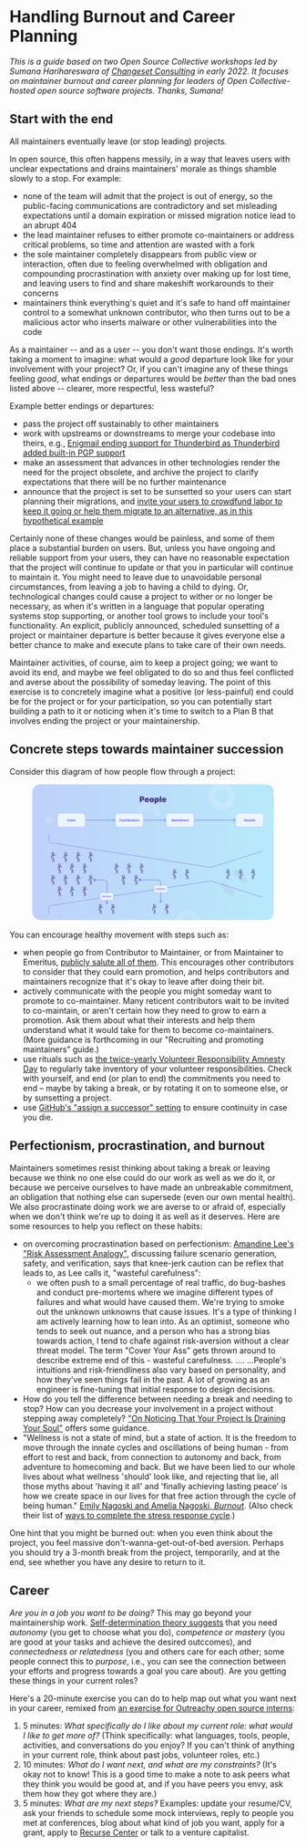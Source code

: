 # Handling Burnout and Career Planning

_This is a guide based on two Open Source Collective workshops led by Sumana Harihareswara of_ [_Changeset Consulting_](https://changeset.nyc) _in early 2022. It focuses on maintainer burnout and career planning for leaders of Open Collective-hosted open source software projects. Thanks, Sumana!_

## Start with the end

All maintainers eventually leave (or stop leading) projects.

In open source, this often happens messily, in a way that leaves users with unclear expectations and drains maintainers' morale as things shamble slowly to a stop. For example:

* none of the team will admit that the project is out of energy, so the public-facing communications are contradictory and set misleading expectations until a domain expiration or missed migration notice lead to an abrupt 404
* the lead maintainer refuses to either promote co-maintainers or address critical problems, so time and attention are wasted with a fork
* the sole maintainer completely disappears from public view or interaction, often due to feeling overwhelmed with obligation and compounding procrastination with anxiety over making up for lost time, and leaving users to find and share makeshift workarounds to their concerns
* maintainers think everything's quiet and it's safe to hand off maintainer control to a somewhat unknown contributor, who then turns out to be a malicious actor who inserts malware or other vulnerabilities into the code

As a maintainer -- and as a user -- you don't want those endings. It's worth taking a moment to imagine: what would a _good_ departure look like for your involvement with your project? Or, if you can't imagine any of these things feeling _good_, what endings or departures would be _better_ than the bad ones listed above -- clearer, more respectful, less wasteful?

Example better endings or departures:

* pass the project off sustainably to other maintainers
* work with upstreams or downstreams to merge your codebase into theirs, e.g., [Enigmail ending support for Thunderbird as Thunderbird added built-in PGP support](https://www.enigmail.net/index.php/en/home/news/71-2021-08-31-end-of-support-for-thunderbird)
* make an assessment that advances in other technologies render the need for the project obsolete, and archive the project to clarify expectations that there will be no further maintenance
* announce that the project is set to be sunsetted so your users can start planning their migrations, and [invite your users to crowdfund labor to keep it going or help them migrate to an alternative, as in this hypothetical example](https://harihareswara.net/posts/2021/what-would-open-source-look-like-if-it-were-healthy-video-transcript/#healthy-oss-legacy-ending)

Certainly none of these changes would be painless, and some of them place a substantial burden on users. But, unless you have ongoing and reliable support from your users, they can have no reasonable expectation that the project will continue to update or that you in particular will continue to maintain it. You might need to leave due to unavoidable personal circumstances, from leaving a job to having a child to dying. Or, technological changes could cause a project to wither or no longer be necessary, as when it's written in a language that popular operating systems stop supporting, or another tool grows to include your tool's functionality. An explicit, publicly announced, scheduled sunsetting of a project or maintainer departure is better because it gives everyone else a better chance to make and execute plans to take care of their own needs.

Maintainer activities, of course, aim to keep a project going; we want to avoid its end, and maybe we feel obligated to do so and thus feel conflicted and averse about the possibility of someday leaving. The point of this exercise is to concretely imagine what a positive (or less-painful) end could be for the project or for your participation, so you can potentially start building a path to it or noticing when it's time to switch to a Plan B that involves ending the project or your maintainership.

## Concrete steps towards maintainer succession

Consider this diagram of how people flow through a project:

<figure><img src="../.gitbook/assets/People Flow (1) (1) (1).png" alt="A figure showing the contributor funnel, with more users, fewer contributions, even fewer maintainers, and ultimately a large emerita base. Along the way, attrition lessens the pipeline, with the crux of the funnel being the maintainers."><figcaption></figcaption></figure>

You can encourage healthy movement with steps such as:

* when people go from Contributor to Maintainer, or from Maintainer to Emeritus, [publicly salute all of them](https://guix.gnu.org/en/blog/2022/gnu-guix-maintainer-rotation/). This encourages other contributors to consider that they could earn promotion, and helps contributors and maintainers recognize that it's okay to leave after doing their bit.
* actively communicate with the people you might someday want to promote to co-maintainer. Many reticent contributors wait to be invited to co-maintain, or aren't certain how they need to grow to earn a promotion. Ask them about what their interests and help them understand what it would take for them to become co-maintainers. (More guidance is forthcoming in our "Recruiting and promoting maintainers" guide.)
* use rituals such as [the twice-yearly Volunteer Responsibility Amnesty Day](https://www.volunteeramnestyday.net/) to regularly take inventory of your volunteer responsibilities. Check with yourself, and end (or plan to end) the commitments you need to end – maybe by taking a break, or by rotating it on to someone else, or by sunsetting a project.
* use [GitHub's "assign a successor" setting](https://docs.github.com/en/account-and-profile/setting-up-and-managing-your-personal-account-on-github/managing-access-to-your-personal-repositories/maintaining-ownership-continuity-of-your-personal-accounts-repositories) to ensure continuity in case you die.

## Perfectionism, procrastination, and burnout

Maintainers sometimes resist thinking about taking a break or leaving because we think no one else could do our work as well as we do it, or because we perceive ourselves to have made an unbreakable commitment, an obligation that nothing else can supersede (even our own mental health). We also procrastinate doing work we are averse to or afraid of, especially when we don't think we're up to doing it as well as it deserves. Here are some resources to help you reflect on these habits:

* on overcoming procrastination based on perfectionism: [Amandine Lee's "Risk Assessment Analogy"](http://amandinemlee.com/2018/10/28/A-Risk-Assessment-Analogy), discussing failure scenario generation, safety, and verification, says that knee-jerk caution can be reflex that leads to, as Lee calls it, "wasteful carefulness":
  * we often push to a small percentage of real traffic, do bug-bashes and conduct pre-mortems where we imagine different types of failures and what would have caused them. We're trying to smoke out the unknown unknowns that cause issues. It's a type of thinking I am actively learning how to lean into. As an optimist, someone who tends to seek out nuance, and a person who has a strong bias towards action, I tend to chafe against risk-aversion without a clear threat model. The term "Cover Your Ass" gets thrown around to describe extreme end of this - wasteful carefulness. .... ...People's intuitions and risk-friendliness also vary based on personality, and how they’ve seen things fail in the past. A lot of growing as an engineer is fine-tuning that initial response to design decisions.
* How do you tell the difference between needing a break and needing to stop? How can you decrease your involvement in a project without stepping away completely? ["On Noticing That Your Project Is Draining Your Soul"](https://harihareswara.net/posts/2017/on-noticing-that-your-project-is-draining-your-soul/) offers some guidance.
* "Wellness is not a state of mind, but a state of action. It is the freedom to move through the innate cycles and oscillations of being human - from effort to rest and back, from connection to autonomy and back, from adventure to homecoming and back. But we have been lied to our whole lives about what wellness 'should' look like, and rejecting that lie, all those myths about 'having it all' and 'finally achieving lasting peace' is how we create space in our lives for that free action through the cycle of being human." [Emily Nagoski and Amelia Nagoski, _Burnout_](https://www.burnoutbook.net/). (Also check their list of [ways to complete the stress response cycle](https://ideas.ted.com/emotionally-exhausted-burnout-completing-stress-response-cycle/).)

One hint that you might be burned out: when you even think about the project, you feel massive don't-wanna-get-out-of-bed aversion. Perhaps you should try a 3-month break from the project, temporarily, and at the end, see whether you have any desire to return to it.

## Career

_Are you in a job you want to be doing?_ This may go beyond your maintainership work. [Self-determination theory suggests](https://en.wikipedia.org/wiki/Self-determination\_theory#Basic\_psychological\_needs) that you need _autonomy_ (you get to choose what you do), _competence or mastery_ (you are good at your tasks and achieve the desired outccomes), and _connectedness or relatedness_ (you and others care for each other; some people connect this to _purpose_, i.e., you can see the connection between your efforts and progress towards a goal you care about). Are you getting these things in your current roles?

Here's a 20-minute exercise you can do to help map out what you want next in your career, remixed from [an exercise for Outreachy open source interns](https://changeset.nyc/resources/career-advice-open-source-interns/):

1. 5 minutes: _What specifically do I like about my current role: what would I like to get more of?_ (Think specifically: what languages, tools, people, activities, and conversations do you enjoy? If you can't think of anything in your current role, think about past jobs, volunteer roles, etc.)
2. 10 minutes: _What do I want next, and what are my constraints?_ (It's okay not to know! This is a good time to make a note to ask peers what they think you would be good at, and if you have peers you envy, ask them how they got where they are.)
3. 5 minutes: _What are my next steps?_ Examples: update your resume/CV, ask your friends to schedule some mock interviews, reply to people you met at conferences, blog about what kind of job you want, apply for a grant, apply to [Recurse Center](https://recurse.com) or talk to a venture capitalist.
